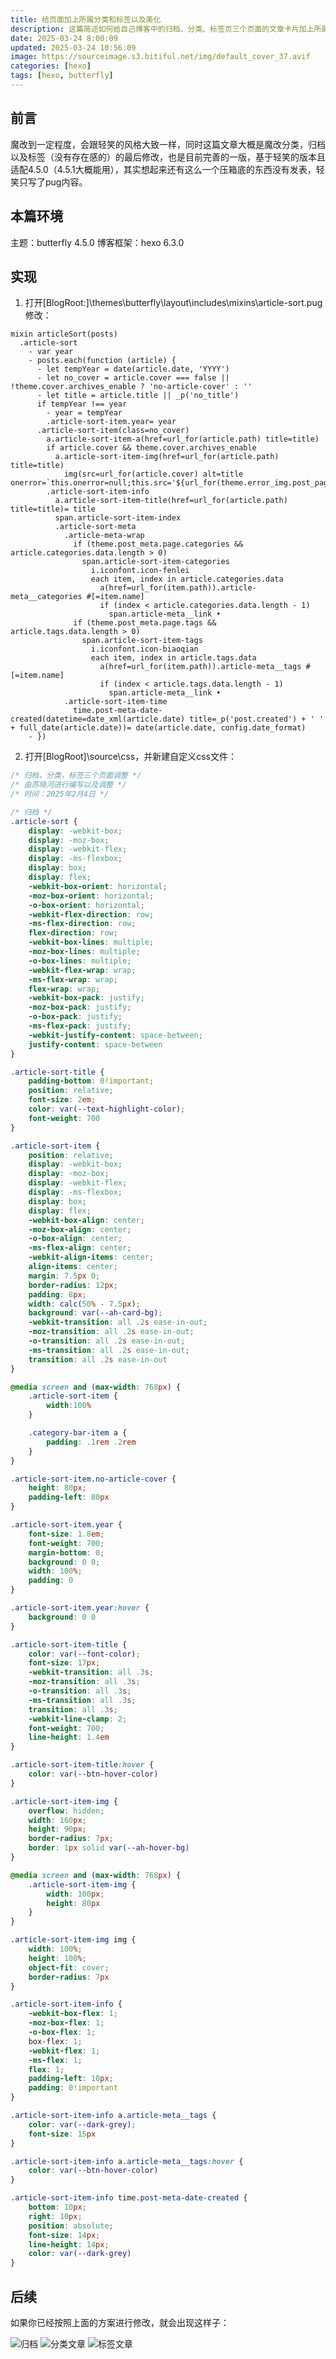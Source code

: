 ```yaml
---
title: 给页面加上所属分类和标签以及美化
description: 这篇简述如何给自己博客中的归档、分类、标签页三个页面的文章卡片加上所属分类和标签，并说明了具体的实践环境，以最大限度的方式进行CSS美化。但也请注意要经常备份以免出现大量错误。
date: 2025-03-24 8:00:09
updated: 2025-03-24 10:56:09
image: https://sourceimage.s3.bitiful.net/img/default_cover_37.avif
categories: [hexo]
tags: [hexo, butterfly]
---
```


## 前言

魔改到一定程度，会跟轻笑的风格大致一样，同时这篇文章大概是魔改分类，归档以及标签（没有存在感的）的最后修改，也是目前完善的一版，基于轻笑的版本且适配4.5.0（4.5.1大概能用），其实想起来还有这么一个压箱底的东西没有发表，轻笑只写了pug内容。

## 本篇环境

主题：butterfly 4.5.0
博客框架：hexo 6.3.0

## 实现

1. 打开[BlogRoot:]\themes\butterfly\layout\includes\mixins\article-sort.pug修改：

```pg [article-sort.pug]
mixin articleSort(posts)
  .article-sort
    - var year
    - posts.each(function (article) {
      - let tempYear = date(article.date, 'YYYY')
      - let no_cover = article.cover === false || !theme.cover.archives_enable ? 'no-article-cover' : ''
      - let title = article.title || _p('no_title')
      if tempYear !== year
        - year = tempYear
        .article-sort-item.year= year
      .article-sort-item(class=no_cover)
        a.article-sort-item-a(href=url_for(article.path) title=title)
        if article.cover && theme.cover.archives_enable
          a.article-sort-item-img(href=url_for(article.path) title=title)
            img(src=url_for(article.cover) alt=title onerror=`this.onerror=null;this.src='${url_for(theme.error_img.post_page)}'`)
        .article-sort-item-info
          a.article-sort-item-title(href=url_for(article.path) title=title)= title
          span.article-sort-item-index
          .article-sort-meta
            .article-meta-wrap
              if (theme.post_meta.page.categories && article.categories.data.length > 0)
                span.article-sort-item-categories
                  i.iconfont.icon-fenlei
                  each item, index in article.categories.data
                    a(href=url_for(item.path)).article-meta__categories #[=item.name]
                    if (index < article.categories.data.length - 1)
                      span.article-meta__link •
              if (theme.post_meta.page.tags && article.tags.data.length > 0)
                span.article-sort-item-tags
                  i.iconfont.icon-biaoqian
                  each item, index in article.tags.data
                    a(href=url_for(item.path)).article-meta__tags #[=item.name]
                    if (index < article.tags.data.length - 1)
                      span.article-meta__link •
            .article-sort-item-time
              time.post-meta-date-created(datetime=date_xml(article.date) title=_p('post.created') + ' ' + full_date(article.date))= date(article.date, config.date_format)
    - })
```

2. 打开[BlogRoot]\source\css，并新建自定义css文件：

```CSS
/* 归档，分类，标签三个页面调整 */
/* 由苏晓河进行编写以及调整 */
/* 时间：2025年2月4日 */

/* 归档 */
.article-sort {
    display: -webkit-box;
    display: -moz-box;
    display: -webkit-flex;
    display: -ms-flexbox;
    display: box;
    display: flex;
    -webkit-box-orient: horizontal;
    -moz-box-orient: horizontal;
    -o-box-orient: horizontal;
    -webkit-flex-direction: row;
    -ms-flex-direction: row;
    flex-direction: row;
    -webkit-box-lines: multiple;
    -moz-box-lines: multiple;
    -o-box-lines: multiple;
    -webkit-flex-wrap: wrap;
    -ms-flex-wrap: wrap;
    flex-wrap: wrap;
    -webkit-box-pack: justify;
    -moz-box-pack: justify;
    -o-box-pack: justify;
    -ms-flex-pack: justify;
    -webkit-justify-content: space-between;
    justify-content: space-between
}

.article-sort-title {
    padding-bottom: 0!important;
    position: relative;
    font-size: 2em;
    color: var(--text-highlight-color);
    font-weight: 700
}

.article-sort-item {
    position: relative;
    display: -webkit-box;
    display: -moz-box;
    display: -webkit-flex;
    display: -ms-flexbox;
    display: box;
    display: flex;
    -webkit-box-align: center;
    -moz-box-align: center;
    -o-box-align: center;
    -ms-flex-align: center;
    -webkit-align-items: center;
    align-items: center;
    margin: 7.5px 0;
    border-radius: 12px;
    padding: 8px;
    width: calc(50% - 7.5px);
    background: var(--ah-card-bg);
    -webkit-transition: all .2s ease-in-out;
    -moz-transition: all .2s ease-in-out;
    -o-transition: all .2s ease-in-out;
    -ms-transition: all .2s ease-in-out;
    transition: all .2s ease-in-out
}

@media screen and (max-width: 768px) {
    .article-sort-item {
        width:100%
    }

    .category-bar-item a {
        padding: .1rem .2rem
    }
}

.article-sort-item.no-article-cover {
    height: 80px;
    padding-left: 80px
}

.article-sort-item.year {
    font-size: 1.8em;
    font-weight: 700;
    margin-bottom: 0;
    background: 0 0;
    width: 100%;
    padding: 0
}

.article-sort-item.year:hover {
    background: 0 0
}

.article-sort-item-title {
    color: var(--font-color);
    font-size: 17px;
    -webkit-transition: all .3s;
    -moz-transition: all .3s;
    -o-transition: all .3s;
    -ms-transition: all .3s;
    transition: all .3s;
    -webkit-line-clamp: 2;
    font-weight: 700;
    line-height: 1.4em
}

.article-sort-item-title:hover {
    color: var(--btn-hover-color)
}

.article-sort-item-img {
    overflow: hidden;
    width: 160px;
    height: 90px;
    border-radius: 7px;
    border: 1px solid var(--ah-hover-bg)
}

@media screen and (max-width: 768px) {
    .article-sort-item-img {
        width: 100px;
        height: 80px
    }
}

.article-sort-item-img img {
    width: 100%;
    height: 100%;
    object-fit: cover;
    border-radius: 7px
}

.article-sort-item-info {
    -webkit-box-flex: 1;
    -moz-box-flex: 1;
    -o-box-flex: 1;
    box-flex: 1;
    -webkit-flex: 1;
    -ms-flex: 1;
    flex: 1;
    padding-left: 10px;
    padding: 0!important
}

.article-sort-item-info a.article-meta__tags {
    color: var(--dark-grey);
    font-size: 15px
}

.article-sort-item-info a.article-meta__tags:hover {
    color: var(--btn-hover-color)
}

.article-sort-item-info time.post-meta-date-created {
    bottom: 10px;
    right: 10px;
    position: absolute;
    font-size: 14px;
    line-height: 14px;
    color: var(--dark-grey)
}
```

## 后续

如果你已经按照上面的方案进行修改，就会出现这样子：

![归档](https://sourceimage.s3.bitiful.net/post%2Fimg%2F%E5%BD%92%E6%A1%A3%E3%80%81%E5%88%86%E7%B1%BB%E3%80%81%E6%A0%87%E7%AD%BE%E9%A1%B5%E6%96%87%E7%AB%A0%E5%8D%A1%E7%89%87%E5%8A%A0%E4%B8%8A%E6%89%80%E5%B1%9E%E5%88%86%E7%B1%BB%E5%92%8C%E6%A0%87%E7%AD%BE%E4%BB%A5%E5%8F%8A%E7%BE%8E%E5%8C%96%E9%A1%B5%E9%9D%A2%EF%BC%88%E8%BD%BB%E7%AC%91%E7%89%88%E6%9C%AC%E9%87%8D%E5%88%B6%E7%89%88%EF%BC%89%2F1.avif)
![分类文章](https://sourceimage.s3.bitiful.net/post%2Fimg%2F%E5%BD%92%E6%A1%A3%E3%80%81%E5%88%86%E7%B1%BB%E3%80%81%E6%A0%87%E7%AD%BE%E9%A1%B5%E6%96%87%E7%AB%A0%E5%8D%A1%E7%89%87%E5%8A%A0%E4%B8%8A%E6%89%80%E5%B1%9E%E5%88%86%E7%B1%BB%E5%92%8C%E6%A0%87%E7%AD%BE%E4%BB%A5%E5%8F%8A%E7%BE%8E%E5%8C%96%E9%A1%B5%E9%9D%A2%EF%BC%88%E8%BD%BB%E7%AC%91%E7%89%88%E6%9C%AC%E9%87%8D%E5%88%B6%E7%89%88%EF%BC%89%2F2.avif)
![标签文章](https://sourceimage.s3.bitiful.net/post%2Fimg%2F%E5%BD%92%E6%A1%A3%E3%80%81%E5%88%86%E7%B1%BB%E3%80%81%E6%A0%87%E7%AD%BE%E9%A1%B5%E6%96%87%E7%AB%A0%E5%8D%A1%E7%89%87%E5%8A%A0%E4%B8%8A%E6%89%80%E5%B1%9E%E5%88%86%E7%B1%BB%E5%92%8C%E6%A0%87%E7%AD%BE%E4%BB%A5%E5%8F%8A%E7%BE%8E%E5%8C%96%E9%A1%B5%E9%9D%A2%EF%BC%88%E8%BD%BB%E7%AC%91%E7%89%88%E6%9C%AC%E9%87%8D%E5%88%B6%E7%89%88%EF%BC%89%2F3.avif)